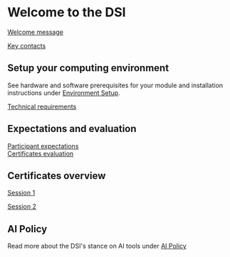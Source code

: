 # Welcome to the DSI
[Welcome message](/onboarding_documents/welcome_message.md)

[Key contacts](/onboarding_documents/key_contacts.md)

## Setup your computing environment
See hardware and software prerequisites for your module and installation instructions under [Environment Setup](/environment_setup).

[Technical requirements](/onboarding_documents/tech_requirements.md)

## Expectations and evaluation
[Participant expectations](/onboarding_documents/participant_expectations.md)  
[Certificates evaluation](/onboarding_documents/program_evaluation.md)

## Certificates overview
[Session 1](/onboarding_documents/session_specific/session_1/certificate_overview_session_1.md)

[Session 2](/onboarding_documents/session_specific/session_2/certificate_overview_session_2.md)

## AI Policy
Read more about the DSI's stance on AI tools under [AI Policy](/onboarding_documents/ai_policy.md)